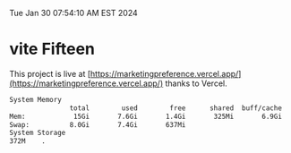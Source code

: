 Tue Jan 30 07:54:10 AM EST 2024

# vite Fifteen


This project is live at [https://marketingpreference.vercel.app/](https://marketingpreference.vercel.app/) thanks to Vercel.

```bash
System Memory
               total        used        free      shared  buff/cache   available
Mem:            15Gi       7.6Gi       1.4Gi       325Mi       6.9Gi       7.7Gi
Swap:          8.0Gi       7.4Gi       637Mi
System Storage
372M	.
